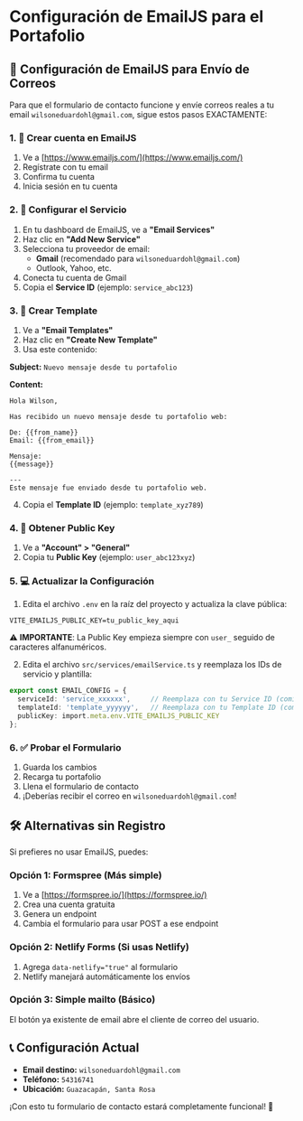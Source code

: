 # Configuración de EmailJS para el Portafolio

## 🚀 Configuración de EmailJS para Envío de Correos

Para que el formulario de contacto funcione y envíe correos reales a tu email `wilsoneduardohl@gmail.com`, sigue estos pasos EXACTAMENTE:

### 1. 📧 Crear cuenta en EmailJS

1. Ve a [https://www.emailjs.com/](https://www.emailjs.com/)
2. Regístrate con tu email
3. Confirma tu cuenta
4. Inicia sesión en tu cuenta

### 2. 🔧 Configurar el Servicio

1. En tu dashboard de EmailJS, ve a **"Email Services"**
2. Haz clic en **"Add New Service"**
3. Selecciona tu proveedor de email:
   - **Gmail** (recomendado para `wilsoneduardohl@gmail.com`)
   - Outlook, Yahoo, etc.
4. Conecta tu cuenta de Gmail
5. Copia el **Service ID** (ejemplo: `service_abc123`)

### 3. 📝 Crear Template

1. Ve a **"Email Templates"**
2. Haz clic en **"Create New Template"**
3. Usa este contenido:

**Subject:** `Nuevo mensaje desde tu portafolio`

**Content:**
```
Hola Wilson,

Has recibido un nuevo mensaje desde tu portafolio web:

De: {{from_name}}
Email: {{from_email}}

Mensaje:
{{message}}

---
Este mensaje fue enviado desde tu portafolio web.
```

4. Copia el **Template ID** (ejemplo: `template_xyz789`)

### 4. 🔑 Obtener Public Key

1. Ve a **"Account" > "General"**
2. Copia tu **Public Key** (ejemplo: `user_abc123xyz`)

### 5. 💻 Actualizar la Configuración

1. Edita el archivo `.env` en la raíz del proyecto y actualiza la clave pública:

```
VITE_EMAILJS_PUBLIC_KEY=tu_public_key_aqui
```

⚠️ **IMPORTANTE**: La Public Key empieza siempre con `user_` seguido de caracteres alfanuméricos.

2. Edita el archivo `src/services/emailService.ts` y reemplaza los IDs de servicio y plantilla:

```typescript
export const EMAIL_CONFIG = {
  serviceId: 'service_xxxxxx',     // Reemplaza con tu Service ID (comienza con 'service_')
  templateId: 'template_yyyyyy',   // Reemplaza con tu Template ID (comienza con 'template_')
  publicKey: import.meta.env.VITE_EMAILJS_PUBLIC_KEY
};
```

### 6. ✅ Probar el Formulario

1. Guarda los cambios
2. Recarga tu portafolio
3. Llena el formulario de contacto
4. ¡Deberías recibir el correo en `wilsoneduardohl@gmail.com`!

## 🛠️ Alternativas sin Registro

Si prefieres no usar EmailJS, puedes:

### Opción 1: Formspree (Más simple)
1. Ve a [https://formspree.io/](https://formspree.io/)
2. Crea una cuenta gratuita
3. Genera un endpoint
4. Cambia el formulario para usar POST a ese endpoint

### Opción 2: Netlify Forms (Si usas Netlify)
1. Agrega `data-netlify="true"` al formulario
2. Netlify manejará automáticamente los envíos

### Opción 3: Simple mailto (Básico)
El botón ya existente de email abre el cliente de correo del usuario.

## 📞 Configuración Actual

- **Email destino:** `wilsoneduardohl@gmail.com`
- **Teléfono:** `54316741`
- **Ubicación:** `Guazacapán, Santa Rosa`

¡Con esto tu formulario de contacto estará completamente funcional! 🎉